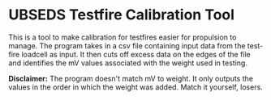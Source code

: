# UBSEDS Testfire Calibration Tool
This is a tool to make calibration for testfires easier for propulsion to manage. The program takes in a csv file containing input data from the test-fire loadcell as input. It then cuts off excess data on the edges of the file and identifies the mV values associated with the weight used in testing.

**Disclaimer:** The program doesn't match mV to weight. It only outputs the values in the order in which the weight was added. Match it yourself, losers.
